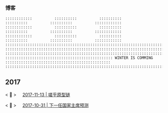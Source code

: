 ### 博客

```
::::::::::::          ::::::::::          ::::::::::          ::::::::::          ::::::::::          ::::::::::::
::::::::::::          ::::::::::          ::::::::::          ::::::::::          ::::::::::          ::::::::::::
::::::::::::          ::::::::::          ::::::::::          ::::::::::          ::::::::::          ::::::::::::
::::::::::::::::::::::::::::::::::::::::::::::::::::::::::::::::::::::::::::::::::::::::::::::::::::::::::::::::::
::::::::::::::::::::::::::::::::::::::::::::::::::::::::::::::::::::::::::::::::::::::::::::::::::::::::::::::::::
::::::::::::::::::::::::::::::::::::::::::::::::::::::::::::::::::::::::::::::::::::::::::::::::::::::::::::::::::
:::::::::::::::::::::::::::::::::::::::::::::::: WINTER IS COMMING :::::::::::::::::::::::::::::::::::::::::::::::
::::::::::::::::::::::::::::::::::::::::::::::::::::::::::::::::::::::::::::::::::::::::::::::::::::::::::::::::::
```

## 2017

< :snake: > &nbsp; &nbsp; [2017-11-13 | 嗟乎原型链](https://github.com/veedrin/blog/issues/2)

< :turtle: > &nbsp; &nbsp; [2017-10-31 | 下一任国家主席预测](https://github.com/veedrin/blog/issues/1)

